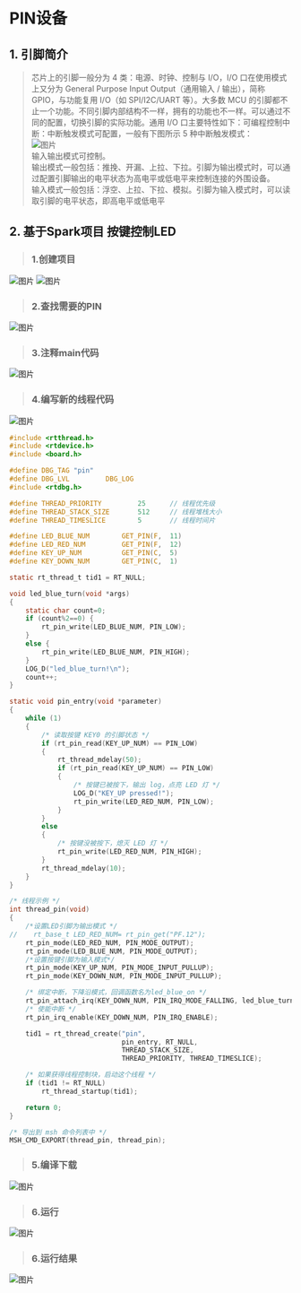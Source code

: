 # PIN设备
## 1. 引脚简介
> 芯片上的引脚一般分为 4 类：电源、时钟、控制与 I/O，I/O 口在使用模式上又分为 General Purpose Input Output（通用输入 / 输出），简称 GPIO，与功能复用 I/O（如 SPI/I2C/UART 等）。大多数 MCU 的引脚都不止一个功能。不同引脚内部结构不一样，拥有的功能也不一样。可以通过不同的配置，切换引脚的实际功能。通用 I/O 口主要特性如下：可编程控制中断：中断触发模式可配置，一般有下图所示 5 种中断触发模式：  
![图片](../01_Pin/image/5种中断触发模式.png)  
输入输出模式可控制。  
输出模式一般包括：推挽、开漏、上拉、下拉。引脚为输出模式时，可以通过配置引脚输出的电平状态为高电平或低电平来控制连接的外围设备。  
输入模式一般包括：浮空、上拉、下拉、模拟。引脚为输入模式时，可以读取引脚的电平状态，即高电平或低电平
## 2. 基于Spark项目 按键控制LED
> ### 1.创建项目
![图片](../01_Pin/image/创建项目.jpg)
![图片](../01_Pin/image/创建项目2.png)
> ### 2.查找需要的PIN
![图片](../01_Pin/image/PIN引脚.jpg)
> ### 3.注释main代码
![图片](../01_Pin/image/注释main代码.png)
> ### 4.编写新的线程代码
![图片](../01_Pin/image/编写新的线程代码.jpg)
```C
#include <rtthread.h>
#include <rtdevice.h>
#include <board.h>

#define DBG_TAG "pin"
#define DBG_LVL         DBG_LOG
#include <rtdbg.h>

#define THREAD_PRIORITY         25      // 线程优先级
#define THREAD_STACK_SIZE       512     // 线程堆栈大小
#define THREAD_TIMESLICE        5       // 线程时间片

#define LED_BLUE_NUM        GET_PIN(F,  11)
#define LED_RED_NUM         GET_PIN(F,  12)
#define KEY_UP_NUM          GET_PIN(C,  5)
#define KEY_DOWN_NUM        GET_PIN(C,  1)

static rt_thread_t tid1 = RT_NULL;

void led_blue_turn(void *args)
{
    static char count=0;
    if (count%2==0) {
        rt_pin_write(LED_BLUE_NUM, PIN_LOW);
    }
    else {
        rt_pin_write(LED_BLUE_NUM, PIN_HIGH);
    }
    LOG_D("led_blue_turn!\n");
    count++;
}

static void pin_entry(void *parameter)
{
    while (1)
    {
        /* 读取按键 KEY0 的引脚状态 */
        if (rt_pin_read(KEY_UP_NUM) == PIN_LOW)
        {
            rt_thread_mdelay(50);
            if (rt_pin_read(KEY_UP_NUM) == PIN_LOW)
            {
                /* 按键已被按下，输出 log，点亮 LED 灯 */
                LOG_D("KEY_UP pressed!");
                rt_pin_write(LED_RED_NUM, PIN_LOW);
            }
        }
        else
        {
            /* 按键没被按下，熄灭 LED 灯 */
            rt_pin_write(LED_RED_NUM, PIN_HIGH);
        }
        rt_thread_mdelay(10);
    }
}

/* 线程示例 */
int thread_pin(void)
{
    /*设置LED引脚为输出模式 */
//    rt_base_t LED_RED_NUM= rt_pin_get("PF.12");
    rt_pin_mode(LED_RED_NUM, PIN_MODE_OUTPUT);
    rt_pin_mode(LED_BLUE_NUM, PIN_MODE_OUTPUT);
    /*设置按键引脚为输入模式*/
    rt_pin_mode(KEY_UP_NUM, PIN_MODE_INPUT_PULLUP);
    rt_pin_mode(KEY_DOWN_NUM, PIN_MODE_INPUT_PULLUP);

    /* 绑定中断，下降沿模式，回调函数名为led_blue_on */
    rt_pin_attach_irq(KEY_DOWN_NUM, PIN_IRQ_MODE_FALLING, led_blue_turn, RT_NULL);
    /* 使能中断 */
    rt_pin_irq_enable(KEY_DOWN_NUM, PIN_IRQ_ENABLE);

    tid1 = rt_thread_create("pin",
                            pin_entry, RT_NULL,
                            THREAD_STACK_SIZE,
                            THREAD_PRIORITY, THREAD_TIMESLICE);

    /* 如果获得线程控制块，启动这个线程 */
    if (tid1 != RT_NULL)
        rt_thread_startup(tid1);

    return 0;
}

/* 导出到 msh 命令列表中 */
MSH_CMD_EXPORT(thread_pin, thread_pin);
```
> ### 5.编译下载
![图片](../01_Pin/image/编译下载.png)
> ### 6.运行
![图片](../01_Pin/image/运行线程.png)
> ### 6.运行结果
![图片](../01_Pin/image/运行结果.png)